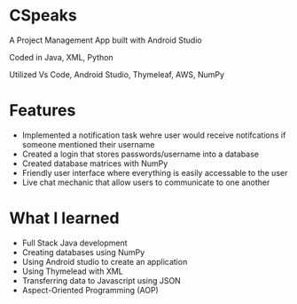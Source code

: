 # CSpeaks

A Project Management App built with Android Studio

Coded in Java, XML, Python

Utilized Vs Code, Android Studio, Thymeleaf, AWS, NumPy

# Features
-  Implemented a notification task wehre user would receive notifcations if someone mentioned their username
-  Created a login that stores passwords/username into a database
-  Created database matrices with NumPy
-  Friendly user interface where everything is easily accessable to the user
-  Live chat mechanic that allow users to communicate to one another
# What I learned 
- Full Stack Java development
- Creating databases using NumPy
- Using Android studio to create an application
- Using Thymelead with XML
- Transferring data to Javascript using JSON
- Aspect-Oriented Programming (AOP)
